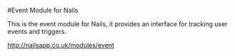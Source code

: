 #Event Module for Nails

This is the event module for Nails, it provides an interface for tracking user events and triggers.

http://nailsapp.co.uk/modules/event
